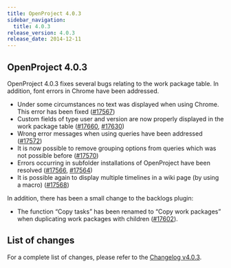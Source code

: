 ```yaml
---
title: OpenProject 4.0.3
sidebar_navigation:
  title: 4.0.3
release_version: 4.0.3
release_date: 2014-12-11
---
```


## OpenProject 4.0.3

OpenProject 4.0.3 fixes several bugs relating to the work package table.
In addition, font errors in Chrome have been addressed.

  - Under some circumstances no text was displayed when using Chrome.
    This error has been fixed
    ([#17567](https://community.openproject.org/work_packages/17567 "No text rendered at all on some versions of Chrome (closed)"))
  - Custom fields of type user and version are now properly displayed in
    the work package table
    ([#17660](https://community.openproject.org/work_packages/17660 "Missing user links in work package list for custom fields of type user (closed)"),
    [#17630](https://community.openproject.org/work_packages/17630 "Custom values for CF of type version not properly displayed in work package list (closed)"))
  - Wrong error messages when using queries have been addressed
    ([#17572](https://community.openproject.org/work_packages/17572 "Error message \"Unable to retrieve query\" wrongly displayed when changing WP attributes in query (closed)"))
  - It is now possible to remove grouping options from queries which was
    not possible before
    ([#17570](https://community.openproject.org/work_packages/17570 "Removing grouping not saved on existing queries (closed)"))
  - Errors occurring in subfolder installations of OpenProject have been
    resolved
    ([#17566](https://community.openproject.org/work_packages/17566 "Parent change via wp-detail view stuck at loading in subfolder installation (closed)"),
    [#17564](https://community.openproject.org/work_packages/17564 "Export function throws \"object not found\" error when used in subfolder installation (closed)"))
  - It is possible again to display multiple timelines in a wiki page
    (by using a macro)
    ([#17568](https://community.openproject.org/work_packages/17568 "Not possible to display more than one timeline via macro in wiki (closed)"))

In addition, there has been a small change to the backlogs plugin:

  - The function “Copy tasks” has been renamed to “Copy work packages”
    when duplicating work packages with children
    ([#17602](https://community.openproject.org/work_packages/17602 "Rename \"Copy tasks\" to \"Copy work packages\" on copy of work package (with Backlogs enabled) (closed)")).

## List of changes

For a complete list of changes, please refer to the
[Changelog v4.0.3](https://community.openproject.org/versions/543).


